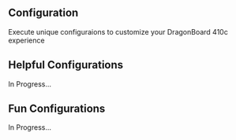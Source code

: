 ## Configuration

Execute unique configuraions to customize your DragonBoard 410c experience

## Helpful Configurations

In Progress...

## Fun Configurations

In Progress...
